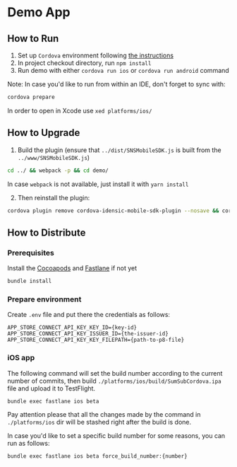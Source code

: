 # Demo App

## How to Run

1. Set up `Cordova` environment following [the instructions](https://cordova.apache.org/#getstarted)
2. In project checkout directory, run `npm install`
3. Run demo with either `cordova run ios` or `cordova run android` command

Note: In case you'd like to run from within an IDE, don't forget to sync with:
```bash
cordova prepare
```

In order to open in Xcode use `xed platforms/ios/` 


## How to Upgrade

1. Build the plugin (ensure that `../dist/SNSMobileSDK.js` is built from the `../www/SNSMobileSDK.js`)

```bash
cd ../ && webpack -p && cd demo/
```
In case `webpack` is not available, just install it with `yarn install` 

2. Then reinstall the plugin:

```bash
cordova plugin remove cordova-idensic-mobile-sdk-plugin --nosave && cordova plugin add ./cordova-idensic-mobile-sdk-plugin/ --nosave
```

## How to Distribute

### Prerequisites 

Install the [Cocoapods](https://cocoapods.org/) and [Fastlane](https://fastlane.tools/) if not yet
```sh
bundle install
```

### Prepare environment

Create `.env` file and put there the credentials as follows:
```text
APP_STORE_CONNECT_API_KEY_KEY_ID={key-id}
APP_STORE_CONNECT_API_KEY_ISSUER_ID={the-issuer-id}
APP_STORE_CONNECT_API_KEY_KEY_FILEPATH={path-to-p8-file}
```

### iOS app

The following command will set the build number according to the current number of commits, then build `./platforms/ios/build/SumSubCordova.ipa` file and upload it to TestFlight.
```sh
bundle exec fastlane ios beta
```
Pay attention please that all the changes made by the command in  `./platforms/ios` dir will be stashed right after the build is done.

In case you'd like to set a specific build number for some reasons, you can run as follows:
```sh
bundle exec fastlane ios beta force_build_number:{number}
```
